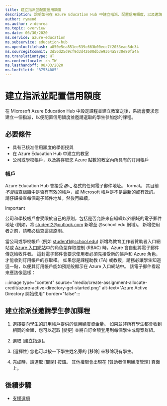 ```yaml
---
title: 建立指派並配置信用額度
description: 說明如何在 Azure Education Hub 中建立指派、配置信用額度，以及邀請學生參加課程。
author: rymend
ms.author: v-denrea
ms.topic: overview
ms.date: 06/30/2020
ms.service: azure-education
ms.subservice: education-hub
ms.openlocfilehash: a850e5ea851ee539c663b00ecc7f2053eae8dc34
ms.sourcegitcommit: 3d56d25d9cf9d3d42600db3e9364a5730e80fa4a
ms.translationtype: HT
ms.contentlocale: zh-TW
ms.lasthandoff: 08/03/2020
ms.locfileid: "87534085"
---
```

# <a name="create-an-assignment-and-allocate-credit"></a>建立指派並配置信用額度

在 Microsoft Azure Education Hub 中設定課程並建立教室之後，系統會要求您建立一個指派，以便配置信用額度並邀請選取的學生參加您的課程。

## <a name="prerequisites"></a>必要條件

- 具有已核准信用額度的學術授與
- 在 Azure Education Hub 中建立的教室
- 公司或學校帳戶，以及將存取您 Azure 點數的教室內所具有的訂用帳戶

### <a name="accounts"></a>帳戶

Azure Education Hub 會接受 _____@___.___ 格式的任何電子郵件地址。 format。 其目前*不會*檢查組織中是否有有效的帳戶，或 Microsoft 帳戶是不是最新的或有效的。 請仔細檢查每個電子郵件地址，然後再繼續。

> [!IMPORTANT]
> 公司和學校帳戶會受限於自己的原則，包括是否允許來自組織以外網域的電子郵件地址 (例如，將 student2@outlook.com 新增至 @school.edu 網域)。 新增使用者之前，請務必檢查這些原則。

當公司或學校帳戶 (例如 student1@school.edu) 新增為教育工作者贊助者入口網站或 [Azure 入口網站](https://portal.azure.com)中的角色型存取控制 (RBAC) 時，Azure 會自動將電子郵件傳送給收件者。 這封電子郵件會要求使用者必須先接受新的帳戶和 Azure 角色，才能收到訂用帳戶的存取權。 如果您是課程助教 (TA) 或教授，請務必讓學生知道這一點，以便其訂用帳戶能如預期般顯示在 Azure 入口網站中。 該電子郵件看起來應該像這樣：

:::image type="content" source="media/create-assignment-allocate-credit/azure-active-directory-get-started.png" alt-text="Azure Active Directory 開始使用" border="false":::

## <a name="create-an-assignment-and-invite-students-to-the-course"></a>建立指派並邀請學生參加課程

1. 選擇要向學生的訂用帳戶提供的信用額度資金量。 如果並非所有學生都會收到相同的金額，您可以選取 [變更] 並將自訂金額套用到每個學生或專案群組。

1. 選取 [建立指派]。
1. (選擇性) 您也可以按一下學生姓名旁的 [移除] 來移除現有學生。
1. 完成時，請選取 [關閉] 按鈕。 其他權限會出現在 [贊助者信用額度管理] 頁面上。

## <a name="next-steps"></a>後續步驟

- [支援選項](educator-service-desk.md)
